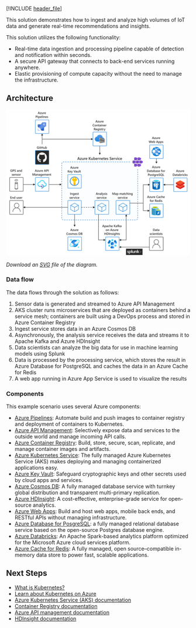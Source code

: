 <!--cSpell:ignore HDInsights -->

[!INCLUDE [header_file](../../../includes/sol-idea-header.md)]

This solution demonstrates how to ingest and analyze high volumes of IoT data and generate real-time recommendations and insights.

This solution utilizes the following functionality:

- Real-time data ingestion and processing pipeline capable of detection and notification within seconds.
- A secure API gateway that connects to back-end services running anywhere.
- Elastic provisioning of compute capacity without the need to manage the infrastructure.

## Architecture

![Architecture Diagram](../media/aks-iot-data-streaming.png)

*Download an [SVG](../media/aks-iot-data-streaming.svg) file of the diagram.*

### Data flow

The data flows through the solution as follows:

1. Sensor data is generated and streamed to Azure API Management
2. AKS cluster runs microservices that are deployed as containers behind a service mesh; containers are built using a DevOps process and stored in Azure Container Registry
3. Ingest service stores data in an Azure Cosmos DB
4. Asynchronously, the analysis service receives the data and streams it to Apache Kafka and Azure HDInsight
5. Data scientists can analyze the big data for use in machine learning models using Splunk
6. Data is processed by the processing service, which stores the result in Azure Database for PostgreSQL and caches the data in an Azure Cache for Redis
7. A web app running in Azure App Service is used to visualize the results

### Components

This example scenario uses several Azure components:

- [Azure Pipelines](https://azure.microsoft.com/services/devops/pipelines/): Automate build and push images to container registry and deployment of containers to Kubernetes.
- [Azure API Management](https://azure.microsoft.com/services/api-management/): Selectively expose data and services to the outside world and manage incoming API calls.
- [Azure Container Registry](https://azure.microsoft.com/services/container-registry/): Build, store, secure, scan, replicate, and manage container images and artifacts.
- [Azure Kubernetes Service](https://azure.microsoft.com/services/kubernetes-service/): The fully managed Azure Kubernetes Service (AKS) makes deploying and managing containerized applications easy.
- [Azure Key Vault](https://azure.microsoft.com/services/key-vault/): Safeguard cryptographic keys and other secrets used by cloud apps and services.
- [Azure Cosmos DB](https://azure.microsoft.com/services/cosmos-db/): A fully managed database service with turnkey global distribution and transparent multi-primary replication.
- [Azure HDInsight](https://azure.microsoft.com/services/hdinsight/): A cost-effective, enterprise-grade service for open-source analytics.
- [Azure Web Apps](https://azure.microsoft.com/services/app-service/web/): Build and host web apps, mobile back ends, and RESTful APIs without managing infrastructure.
- [Azure Database for PosgreSQL](https://azure.microsoft.com/services/postgresql/): a fully managed relational database service based on the open-source Postgres database engine.
- [Azure Databricks](https://azure.microsoft.com/services/databricks/): An Apache Spark-based analytics platform optimized for the Microsoft Azure cloud services platform.
- [Azure Cache for Redis](https://azure.microsoft.com/services/cache/): A fully managed, open source–compatible in-memory data store to power fast, scalable applications.

## Next Steps

- [What is Kubernetes?](https://azure.microsoft.com/topic/what-is-kubernetes/)
- [Learn about Kubernetes on Azure](https://azure.microsoft.com/overview/kubernetes-on-azure/)
- [Azure Kubernetes Service (AKS) documentation](/azure/aks)
- [Container Registry documentation](/azure/container-registry)
- [Azure API management documentation](/azure/api-management/)
- [HDInsight documentation](/azure/hdinsight)
